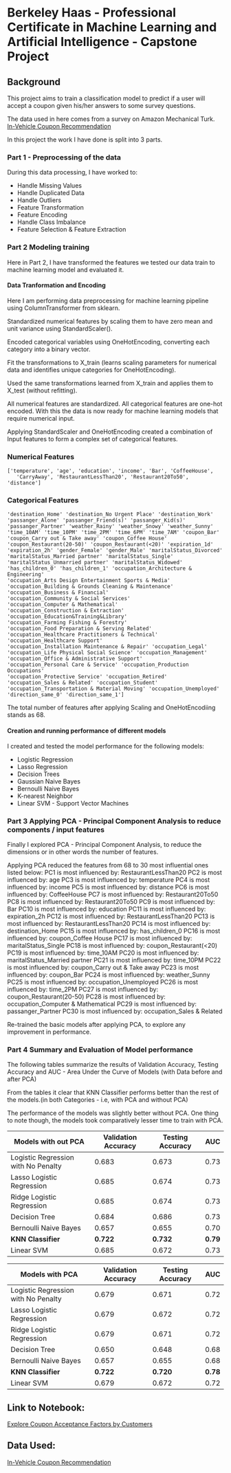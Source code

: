 # Berkeley Haas - Professional Certificate in Machine Learning and Artificial Intelligence - Capstone Project

## Background
This project aims to train a classification model to predict if a user will accept a coupon given his/her answers to some survey questions.

The data used in here comes from a survey on Amazon Mechanical Turk. 
[In-Vehicle Coupon Recommendation](https://archive.ics.uci.edu/dataset/603/in+vehicle+coupon+recommendation)

In this project the work I have done is split into 3 parts.

### Part 1 - Preprocessing of the data
During this data processing, I have worked to:

* Handle Missing Values
* Handle Duplicated Data
* Handle Outliers
* Feature Transformation
* Feature Encoding
* Handle Class Imbalance
* Feature Selection & Feature Extraction

### Part 2 Modeling training

Here in Part 2, I have transformed the features  we tested our data train to machine learning model and evaluated it. 

#### Data Tranformation and Encoding
Here I am performing data preprocessing for machine learning pipeline using ColumnTransformer from sklearn. 

Standardized numerical features by scaling them to have zero mean and unit variance using StandardScaler().

Encoded categorical variables using OneHotEncoding, converting each category into a binary vector.

Fit the transformations to X_train (learns scaling parameters for numerical data and identifies unique categories for OneHotEncoding).

Used the same transformations learned from X_train and applies them to X_test (without refitting).

All numerical features are standardized.
All categorical features are one-hot encoded.
With this the data is now ready for machine learning models that require numerical input.

Applying StandardScaler and OneHotEncoding created a combination of Input features to form a complex set of categorical features. 

### Numerical Features
    ['temperature', 'age', 'education', 'income', 'Bar', 'CoffeeHouse',
       'CarryAway', 'RestaurantLessThan20', 'Restaurant20To50', 'distance']

### Categorical Features

    'destination_Home' 'destination_No Urgent Place' 'destination_Work'
    'passanger_Alone' 'passanger_Friend(s)' 'passanger_Kid(s)'
    'passanger_Partner' 'weather_Rainy' 'weather_Snowy' 'weather_Sunny'
    'time_10AM' 'time_10PM' 'time_2PM' 'time_6PM' 'time_7AM' 'coupon_Bar'
    'coupon_Carry out & Take away' 'coupon_Coffee House'
    'coupon_Restaurant(20-50)' 'coupon_Restaurant(<20)' 'expiration_1d'
    'expiration_2h' 'gender_Female' 'gender_Male' 'maritalStatus_Divorced'
    'maritalStatus_Married partner' 'maritalStatus_Single'
    'maritalStatus_Unmarried partner' 'maritalStatus_Widowed'
    'has_children_0' 'has_children_1' 'occupation_Architecture & Engineering'
    'occupation_Arts Design Entertainment Sports & Media'
    'occupation_Building & Grounds Cleaning & Maintenance'
    'occupation_Business & Financial'
    'occupation_Community & Social Services'
    'occupation_Computer & Mathematical'
    'occupation_Construction & Extraction'
    'occupation_Education&Training&Library'
    'occupation_Farming Fishing & Forestry'
    'occupation_Food Preparation & Serving Related'
    'occupation_Healthcare Practitioners & Technical'
    'occupation_Healthcare Support'
    'occupation_Installation Maintenance & Repair' 'occupation_Legal'
    'occupation_Life Physical Social Science' 'occupation_Management'
    'occupation_Office & Administrative Support'
    'occupation_Personal Care & Service' 'occupation_Production Occupations'
    'occupation_Protective Service' 'occupation_Retired'
    'occupation_Sales & Related' 'occupation_Student'
    'occupation_Transportation & Material Moving' 'occupation_Unemployed'
    'direction_same_0' 'direction_same_1']

The total number of features after applying Scaling and OneHotEncodiing stands as 68. 

#### Creation and running performance of different models

 I created and tested the model performance for the following models:
 
 * Logistic Regression
 * Lasso Regression
 * Decision Trees
 * Gaussian Naive Bayes
 * Bernoulli Naive Bayes
 * K-nearest Neighbor
 * Linear SVM - Support Vector Machines

### Part 3 Applying PCA - Principal Component Analysis to reduce components / input features

Finally I explored PCA - Principal Component Analysis, to reduce the dimensions or in other words the number of features. 

Applying PCA reduced the features from 68 to 30 most influential ones listed below:
    PC1 is most influenced by: RestaurantLessThan20
    PC2 is most influenced by: age
    PC3 is most influenced by: temperature
    PC4 is most influenced by: income
    PC5 is most influenced by: distance
    PC6 is most influenced by: CoffeeHouse
    PC7 is most influenced by: Restaurant20To50
    PC8 is most influenced by: Restaurant20To50
    PC9 is most influenced by: Bar
    PC10 is most influenced by: education
    PC11 is most influenced by: expiration_2h
    PC12 is most influenced by: RestaurantLessThan20
    PC13 is most influenced by: RestaurantLessThan20
    PC14 is most influenced by: destination_Home
    PC15 is most influenced by: has_children_0
    PC16 is most influenced by: coupon_Coffee House
    PC17 is most influenced by: maritalStatus_Single
    PC18 is most influenced by: coupon_Restaurant(<20)
    PC19 is most influenced by: time_10AM
    PC20 is most influenced by: maritalStatus_Married partner
    PC21 is most influenced by: time_10PM
    PC22 is most influenced by: coupon_Carry out & Take away
    PC23 is most influenced by: coupon_Bar
    PC24 is most influenced by: weather_Sunny
    PC25 is most influenced by: occupation_Unemployed
    PC26 is most influenced by: time_2PM
    PC27 is most influenced by: coupon_Restaurant(20-50)
    PC28 is most influenced by: occupation_Computer & Mathematical
    PC29 is most influenced by: passanger_Partner
    PC30 is most influenced by: occupation_Sales & Related

Re-trained the basic models after applying PCA, to explore any improvement in performance. 

### Part 4 Summary and Evaluation of Model performance

The following tables summarize the results of Validation Accuracy,  Testing Accuracy  and AUC - Area Under the Curve of Models (with Data before and after PCA) 

From the tables it clear that KNN Classifier performs better than the rest of the models.(in both Categories - i.e, with PCA and without PCA)

The performance of the models was slightly better without PCA. 
One thing to note though, the models took comparatively lesser time to train with PCA.  

| Models with out PCA | Validation Accuracy|Testing Accuracy|AUC|
|-------|---------|-------|-----------|
|Logistic Regression with No Penalty|0.683|0.673|0.73|
|Lasso Logistic Regression|0.685|0.674|0.73|
|Ridge Logistic Regression|0.685|0.674|0.73|
|Decision Tree|0.684|0.686|0.73|
|Bernoulli Naive Bayes|0.657|0.655|0.70|
|**KNN Classifier**|**0.722**|**0.732**|**0.79**|
|Linear SVM|0.685|0.672|0.73|

| Models with PCA | Validation Accuracy|Testing Accuracy|AUC|
|-------|---------|-------|-----------|
|Logistic Regression with No Penalty|0.679|0.671|0.72|
|Lasso Logistic Regression|0.679|0.672|0.72|
|Ridge Logistic Regression|0.679|0.671|0.72|
|Decision Tree|0.650|0.648|0.68|
|Bernoulli Naive Bayes|0.657|0.655|0.68|
|**KNN Classifier**|**0.722**|**0.720**|**0.78**|
|Linear SVM|0.679|0.672|0.72|

## Link to Notebook:
[Explore Coupon Acceptance Factors by Customers](https://github.com/nbajam/BH-PCAIML-project/blob/main/bh_pcaiml_project_final.ipynb)

## Data Used:
[In-Vehicle Coupon Recommendation](https://archive.ics.uci.edu/dataset/603/in+vehicle+coupon+recommendation)

